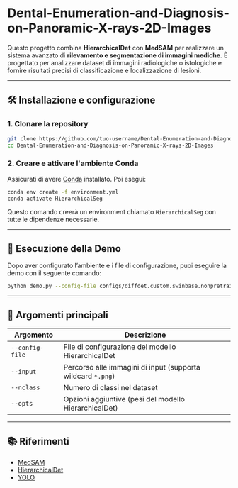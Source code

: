 # Dental-Enumeration-and-Diagnosis-on-Panoramic-X-rays-2D-Images

Questo progetto combina **HierarchicalDet** con **MedSAM** per realizzare un sistema avanzato di **rilevamento e segmentazione di immagini mediche**.
È progettato per analizzare dataset di immagini radiologiche o istologiche e fornire risultati precisi di classificazione e localizzazione di lesioni.

---

## 🛠️ Installazione e configurazione

### 1. Clonare la repository

```bash
git clone https://github.com/tuo-username/Dental-Enumeration-and-Diagnosis-on-Panoramic-X-rays-2D-Images.git
cd Dental-Enumeration-and-Diagnosis-on-Panoramic-X-rays-2D-Images
```

### 2. Creare e attivare l'ambiente Conda

Assicurati di avere [Conda](https://docs.conda.io/en/latest/) installato. Poi esegui:

```bash
conda env create -f environment.yml
conda activate HierarchicalSeg
```

Questo comando creerà un environment chiamato `HierarchicalSeg` con tutte le dipendenze necessarie.

---

## 🚀 Esecuzione della Demo

Dopo aver configurato l’ambiente e i file di configurazione, puoi eseguire la demo con il seguente comando:

```bash
python demo.py --config-file configs/diffdet.custom.swinbase.nonpretrain.yaml --input input/test_0.png --nclass 3 --seg_model medsam --opts MODEL.WEIGHTS weights/HierarchicalDet/disease2/model_final.pth   
```

---

## 🧩 Argomenti principali

| Argomento       | Descrizione                                                 |
| --------------- | ----------------------------------------------------------- |
| `--config-file` | File di configurazione del modello HierarchicalDet          |
| `--input`       | Percorso alle immagini di input (supporta wildcard `*.png`) |
| `--nclass`      | Numero di classi nel dataset                                |
| `--opts`        | Opzioni aggiuntive (pesi del modello HierarchicalDet)       |

---

## 📚 Riferimenti

* [MedSAM](https://github.com/bowang-lab/MedSAM)
* [HierarchicalDet](https://github.com/facebookresearch/detectron2/projects)
* [YOLO](https://github.com/ultralytics/ultralytics)

